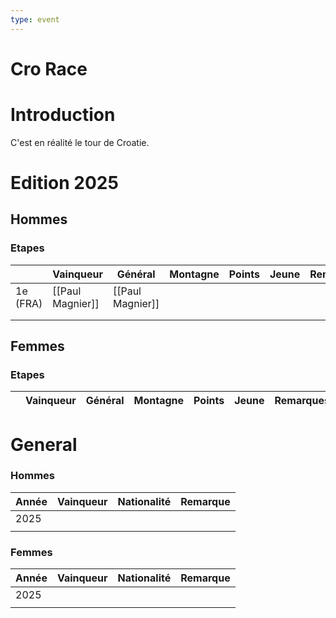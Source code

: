 ```yaml
---
type: event
---
```


# Cro Race

# Introduction

C'est en réalité le tour de Croatie.
# Edition 2025

## Hommes

### Etapes 

|          | Vainqueur        | Général          | Montagne | Points | Jeune | Remarques |
| -------- | ---------------- | ---------------- | -------- | ------ | ----- | --------- |
| 1e (FRA) | [[Paul Magnier]] | [[Paul Magnier]] |          |        |       |           |
|          |                  |                  |          |        |       |           |
|          |                  |                  |          |        |       |           |
## Femmes

### Etapes

|     | Vainqueur | Général | Montagne | Points | Jeune | Remarques |
| --- | --------- | ------- | -------- | ------ | ----- | --------- |

# General

### Hommes


| Année | Vainqueur | Nationalité | Remarque |
| ----- | --------- | ----------- | -------- |
| 2025  |           |             |          |
|       |           |             |          |
### Femmes

| Année | Vainqueur | Nationalité | Remarque |
| ----- | --------- | ----------- | -------- |
| 2025  |           |             |          |
|       |           |             |          |
